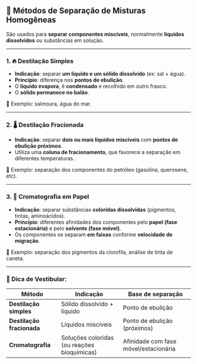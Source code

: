 ## 🧪 Métodos de Separação de Misturas Homogêneas

São usados para **separar componentes miscíveis**, normalmente **líquidos dissolvidos** ou substâncias em solução.

---

### 1. 🔥 **Destilação Simples**

- **Indicação**: separar **um líquido e um sólido dissolvido** (ex: sal + água).
- **Princípio**: diferença nos **pontos de ebulição**.
- O **líquido evapora**, é **condensado** e recolhido em outro frasco.
- O **sólido permanece no balão**.

📌 Exemplo: salmoura, água do mar.

---

### 2. 🌡️ **Destilação Fracionada**

- **Indicação**: separar **dois ou mais líquidos miscíveis** com **pontos de ebulição próximos**.
- Utiliza uma **coluna de fracionamento**, que favorece a separação em diferentes temperaturas.

📌 Exemplo: separação dos componentes do petróleo (gasolina, querosene, etc).

---

### 3. 🧾 **Cromatografia em Papel**

- **Indicação**: separar substâncias **coloridas dissolvidas** (pigmentos, tintas, aminoácidos).
- **Princípio**: diferentes afinidades dos componentes pelo **papel (fase estacionária)** e pelo **solvente (fase móvel)**.
- Os componentes se separam **em faixas** conforme **velocidade de migração**.

📌 Exemplo: separação dos pigmentos da clorofila, análise de tinta de caneta.

---

### 🧠 Dica de Vestibular:

| Método                  | Indicação                                  | Base de separação                  |
|-------------------------|--------------------------------------------|------------------------------------|
| **Destilação simples**   | Sólido dissolvido + líquido                | Ponto de ebulição                  |
| **Destilação fracionada**| Líquidos miscíveis                        | Ponto de ebulição (próximos)       |
| **Cromatografia**        | Soluções coloridas (ou reações bioquímicas)| Afinidade com fase móvel/estacionária |
